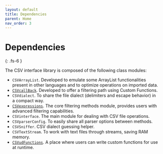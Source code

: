 ```yaml
---
layout: default
title: Dependencies
parent: Home
nav_order: 3
---
```


# Dependencies
{: .fs-6 }

The CSV interface library is composed of the following class modules:

* `CSVArrayList`. Developed to emulate some ArrayList functionalities present in other languages and to optimize operations on imported data.
* [`CSVcallBack`](https://github.com/ws-garcia/VBA-Expressions). Developed to offer a filtering path using Custom Functions.
* `CSVdialect`. To share the file dialect (delimiters and escape behavior) in a compact way.
* [`CSVexpressions`](https://github.com/ws-garcia/VBA-Expressions). The core filtering methods module, provides users with advanced filtering capabilities.
* `CSVinterface`. The main module for dealing with CSV file operations. 
* `CSVparserConfig`. To easily share all parser options between methods.
* `CSVSniffer`. CSV dialect guessing helper.
* `CSVTextStream`. To work with text files through streams, saving RAM memory.
* [`CSVudFunctions`](https://github.com/ws-garcia/VBA-Expressions). A place where users can write custom functions for use at runtime.